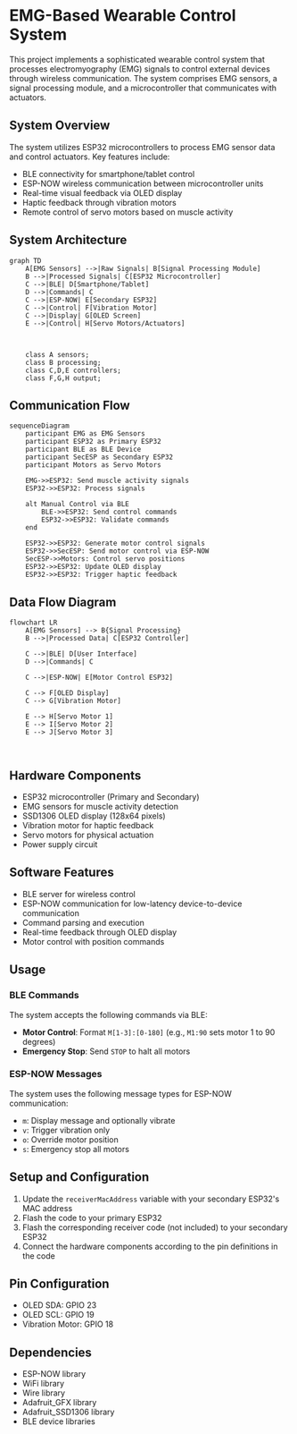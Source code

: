 # EMG-Based Wearable Control System

This project implements a sophisticated wearable control system that processes electromyography (EMG) signals to control external devices through wireless communication. The system comprises EMG sensors, a signal processing module, and a microcontroller that communicates with actuators.

## System Overview

The system utilizes ESP32 microcontrollers to process EMG sensor data and control actuators. Key features include:

- BLE connectivity for smartphone/tablet control
- ESP-NOW wireless communication between microcontroller units
- Real-time visual feedback via OLED display
- Haptic feedback through vibration motors
- Remote control of servo motors based on muscle activity

## System Architecture

```mermaid
graph TD
    A[EMG Sensors] -->|Raw Signals| B[Signal Processing Module]
    B -->|Processed Signals| C[ESP32 Microcontroller]
    C -->|BLE| D[Smartphone/Tablet]
    D -->|Commands| C
    C -->|ESP-NOW| E[Secondary ESP32]
    C -->|Control| F[Vibration Motor]
    C -->|Display| G[OLED Screen]
    E -->|Control| H[Servo Motors/Actuators]
    
    
    
    class A sensors;
    class B processing;
    class C,D,E controllers;
    class F,G,H output;
```

## Communication Flow

```mermaid
sequenceDiagram
    participant EMG as EMG Sensors
    participant ESP32 as Primary ESP32
    participant BLE as BLE Device
    participant SecESP as Secondary ESP32
    participant Motors as Servo Motors
    
    EMG->>ESP32: Send muscle activity signals
    ESP32->>ESP32: Process signals
    
    alt Manual Control via BLE
        BLE->>ESP32: Send control commands
        ESP32->>ESP32: Validate commands
    end
    
    ESP32->>ESP32: Generate motor control signals
    ESP32->>SecESP: Send motor control via ESP-NOW
    SecESP->>Motors: Control servo positions
    ESP32->>ESP32: Update OLED display
    ESP32->>ESP32: Trigger haptic feedback
```

## Data Flow Diagram

```mermaid
flowchart LR
    A[EMG Sensors] --> B{Signal Processing}
    B -->|Processed Data| C[ESP32 Controller]
    
    C -->|BLE| D[User Interface]
    D -->|Commands| C
    
    C -->|ESP-NOW| E[Motor Control ESP32]
    
    C --> F[OLED Display]
    C --> G[Vibration Motor]
    
    E --> H[Servo Motor 1]
    E --> I[Servo Motor 2]
    E --> J[Servo Motor 3]
    
   
```

## Hardware Components

- ESP32 microcontroller (Primary and Secondary)
- EMG sensors for muscle activity detection
- SSD1306 OLED display (128x64 pixels)
- Vibration motor for haptic feedback
- Servo motors for physical actuation
- Power supply circuit

## Software Features

- BLE server for wireless control
- ESP-NOW communication for low-latency device-to-device communication
- Command parsing and execution
- Real-time feedback through OLED display
- Motor control with position commands

## Usage

### BLE Commands

The system accepts the following commands via BLE:

- **Motor Control**: Format `M[1-3]:[0-180]` (e.g., `M1:90` sets motor 1 to 90 degrees)
- **Emergency Stop**: Send `STOP` to halt all motors

### ESP-NOW Messages

The system uses the following message types for ESP-NOW communication:

- `m`: Display message and optionally vibrate
- `v`: Trigger vibration only
- `o`: Override motor position
- `s`: Emergency stop all motors

## Setup and Configuration

1. Update the `receiverMacAddress` variable with your secondary ESP32's MAC address
2. Flash the code to your primary ESP32
3. Flash the corresponding receiver code (not included) to your secondary ESP32
4. Connect the hardware components according to the pin definitions in the code

## Pin Configuration

- OLED SDA: GPIO 23
- OLED SCL: GPIO 19
- Vibration Motor: GPIO 18

## Dependencies

- ESP-NOW library
- WiFi library
- Wire library
- Adafruit_GFX library
- Adafruit_SSD1306 library
- BLE device libraries
